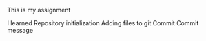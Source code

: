 This is my assignment

I learned
Repository initialization
Adding files to git
Commit
Commit message
